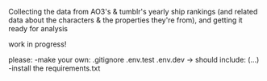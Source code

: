 Collecting the data from AO3's & tumblr's yearly ship rankings 
(and related data about the characters & the properties they're from), 
and getting it ready for analysis

work in progress!


please:
-make your own:
    .gitignore
    .env.test
    .env.dev
        -> should include: (...)
-install the requirements.txt
